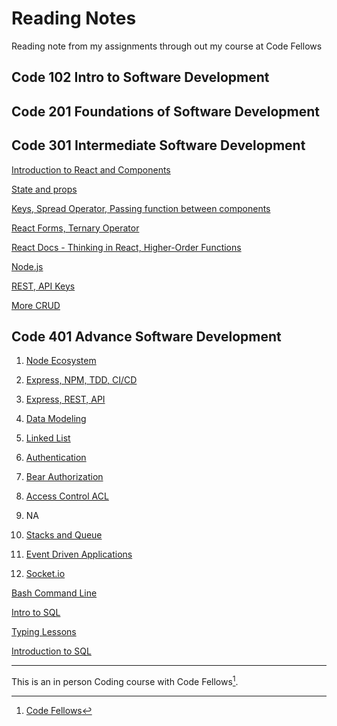 # Reading Notes

Reading note from my assignments through out my course at Code Fellows

## Code 102 Intro to Software Development

## Code 201 Foundations of Software Development

## Code 301 Intermediate Software Development

[Introduction to React and Components](code301/read01.md)

[State and props](code301/read02.md)

[Keys, Spread Operator, Passing function between components](code301/read03.md)

[React Forms, Ternary Operator](code301/read04.md)

[React Docs - Thinking in React, Higher-Order Functions](code301/read05.md)

[Node.js](code301/read06.md)

[REST, API Keys](code301/read07.md)

[More CRUD](code301/read13.md)

## Code 401 Advance Software Development

1. [Node Ecosystem](code401/read01.md)

2. [Express, NPM, TDD, CI/CD](code401/express-npm-tdd-ci-cd.md)

3. [Express, REST, API](code401/express-rest-api.md)

4. [Data Modeling](code401/data-modeling.md)

5. [Linked List](code401/linked-lists.md)

6. [Authentication](code401/authentication.md)

7. [Bear Authorization](code401/bearer-authorization.md)

8. [Access Control ACL](code401/access-control-acl.md)

9. NA

10. [Stacks and Queue](code401/stack-queue.md)

11. [Event Driven Applications](code401/event-driven-applications.md)

12. [Socket.io](code401/socket-io.md)

[Bash Command Line](code401/commandLine.md)

[Intro to SQL](code401/sql.md)

[Typing Lessons](code401/typingLessons.md)

[Introduction to SQL](code401/Intro_to_SQL.md)

---

This is an in person Coding course with Code Fellows[^1].

[^1]: [Code Fellows](https://www.codefellows.org)
